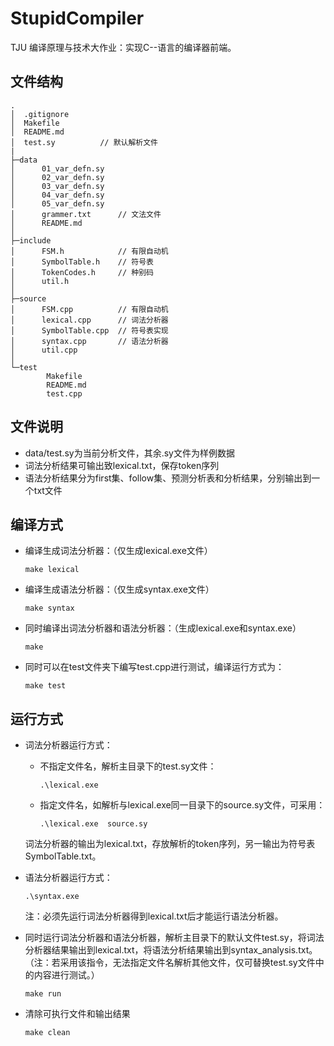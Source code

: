 # StupidCompiler

TJU 编译原理与技术大作业：实现C--语言的编译器前端。

## 文件结构

```
.
│  .gitignore
│  Makefile
│  README.md
│  test.sy			// 默认解析文件
|
├─data
│      01_var_defn.sy
│      02_var_defn.sy
│      03_var_defn.sy
│      04_var_defn.sy
│      05_var_defn.sy
│      grammer.txt		// 文法文件
│      README.md
│  
├─include
│      FSM.h			// 有限自动机
│      SymbolTable.h	// 符号表
│      TokenCodes.h		// 种别码
│      util.h
│  
├─source
│      FSM.cpp			// 有限自动机
│      lexical.cpp		// 词法分析器
│      SymbolTable.cpp	// 符号表实现
│      syntax.cpp		// 语法分析器
│      util.cpp
│  
└─test
        Makefile
        README.md
        test.cpp
```

## 文件说明

+ data/test.sy为当前分析文件，其余.sy文件为样例数据
+ 词法分析结果可输出致lexical.txt，保存token序列
+ 语法分析结果分为first集、follow集、预测分析表和分析结果，分别输出到一个txt文件

## 编译方式

+ 编译生成词法分析器：（仅生成lexical.exe文件）

  ```
  make lexical
  ```

+ 编译生成语法分析器：（仅生成syntax.exe文件）

  ```
  make syntax
  ```

+ 同时编译出词法分析器和语法分析器：（生成lexical.exe和syntax.exe）

  ```
  make
  ```

+ 同时可以在test文件夹下编写test.cpp进行测试，编译运行方式为：

  ```
  make test
  ```

## 运行方式


+ 词法分析器运行方式：

  + 不指定文件名，解析主目录下的test.sy文件：
  
    ```
    .\lexical.exe
    ```
  
  + 指定文件名，如解析与lexical.exe同一目录下的source.sy文件，可采用：
  
    ```
    .\lexical.exe  source.sy
    ```
  词法分析器的输出为lexical.txt，存放解析的token序列，另一输出为符号表SymbolTable.txt。
+ 语法分析器运行方式：

  ```
  .\syntax.exe
  ```

  注：必须先运行词法分析器得到lexical.txt后才能运行语法分析器。

+ 同时运行词法分析器和语法分析器，解析主目录下的默认文件test.sy，将词法分析器结果输出到lexical.txt，将语法分析结果输出到syntax_analysis.txt。（注：若采用该指令，无法指定文件名解析其他文件，仅可替换test.sy文件中的内容进行测试。）

  ```
  make run
  ```

+ 清除可执行文件和输出结果

  ```
  make clean
  ```

  
